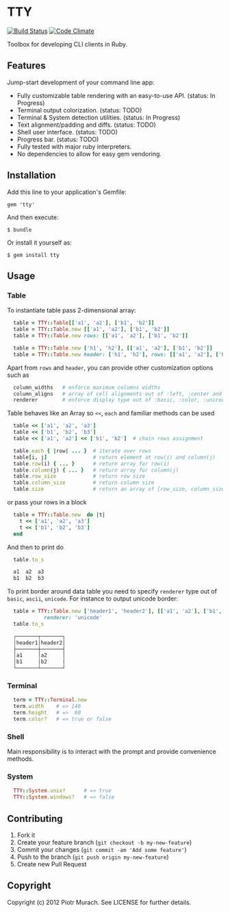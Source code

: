 # TTY
[![Build Status](https://secure.travis-ci.org/peter-murach/tty.png?branch=master)][travis] [![Code Climate](https://codeclimate.com/badge.png)][codeclimate]

[travis]: http://travis-ci.org/peter-murach/tty
[codeclimate]: https://codeclimate.com/github/peter-murach/tty

Toolbox for developing CLI clients in Ruby.

## Features

Jump-start development of your command line app:

* Fully customizable table rendering with an easy-to-use API. (status: In Progress)
* Terminal output colorization. (status: TODO)
* Terminal & System detection utilities. (status: In Progress)
* Text alignment/padding and diffs. (status: TODO)
* Shell user interface. (status: TODO)
* Progress bar. (status: TODO)
* Fully tested with major ruby interpreters.
* No dependencies to allow for easy gem vendoring.

## Installation

Add this line to your application's Gemfile:

    gem 'tty'

And then execute:

    $ bundle

Or install it yourself as:

    $ gem install tty

## Usage

### Table

To instantiate table pass 2-dimensional array:

```ruby
  table = TTY::Table[['a1', 'a2'], ['b1', 'b2']]
  table = TTY::Table.new [['a1', 'a2'], ['b1', 'b2']]
  table = TTY::Table.new rows: [['a1', 'a2'], ['b1', 'b2']]

  table = TTY::Table.new ['h1', 'h2'], [['a1', 'a2'], ['b1', 'b2']]
  table = TTY::Table.new header: ['h1', 'h2'], rows: [['a1', 'a2'], ['b1', 'b2']]
```

Apart from `rows` and `header`, you can provide other customization options such as

```ruby
  column_widths   # enforce maximum columns widths
  column_aligns   # array of cell alignments out of :left, :center and :right
  renderer        # enforce display type out of :basic, :color, :unicode, :ascii
```

Table behaves like an Array so `<<`, `each` and familiar methods can be used

```ruby
  table << ['a1', 'a2', 'a3']
  table << ['b1', 'b2', 'b3']
  table << ['a1', 'a2'] << ['b1', 'b2']  # chain rows assignment

  table.each { |row| ... }  # iterate over rows
  table[i, j]               # return element at row(i) and column(j)
  table.row(i) { ... }      # return array for row(i)
  table.column(j) { ... }   # return array for column(j)
  table.row_size            # return row size
  table.column_size         # return column size
  table.size                # return an array of [row_size, column_size]
```

or pass your rows in a block

```ruby
  table = TTY::Table.new  do |t|
    t << ['a1', 'a2', 'a3']
    t << ['b1', 'b2', 'b3']
  end
```

And then to print do

```ruby
  table.to_s

  a1  a2  a3
  b1  b2  b3
```

To print border around data table you need to specify `renderer` type out of `basic`, `ascii`, `unicode`. For instance to output unicode border:

```ruby
  table = TTY::Table.new ['header1', 'header2'], [['a1', 'a2'], ['b1', 'b2'],
            renderer: 'unicode'
  table.to_s

  ┌───────┬───────┐
  │header1│header2│
  ├───────┼───────┤
  │a1     │a2     │
  │b1     │b2     │
  └───────┴───────┘
```

### Terminal

```ruby
  term = TTY::Terminal.new
  term.width    # => 140
  term.height   # =>  60
  term.color?   # => true or false
```

### Shell

Main responsibility is to interact with the prompt and provide convenience methods.

### System

```ruby
  TTY::System.unix?      # => true
  TTY::System.windows?   # => false
```

## Contributing

1. Fork it
2. Create your feature branch (`git checkout -b my-new-feature`)
3. Commit your changes (`git commit -am 'Add some feature'`)
4. Push to the branch (`git push origin my-new-feature`)
5. Create new Pull Request

## Copyright

Copyright (c) 2012 Piotr Murach. See LICENSE for further details.
